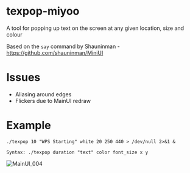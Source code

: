 # texpop-miyoo
A tool for popping up text on the screen at any given location, size and colour

Based on the `say` command by Shauninman - https://github.com/shauninman/MiniUI

# Issues
- Aliasing around edges
- Flickers due to MainUI redraw

# Example
`./texpop 10 "WPS Starting" white 20 250 440 > /dev/null 2>&1 &`

`Syntax: ./texpop duration "text" color font_size x y`

![MainUI_004](https://user-images.githubusercontent.com/47260768/236965104-750536cf-7832-445d-a63a-4ab9d2cfb0f1.png)

